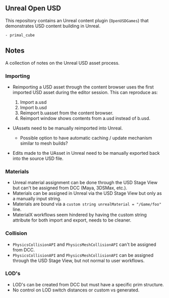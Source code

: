 ## Unreal Open USD

This repository contains an Unreal content plugin (`OpenUSDGames`) that demonstrates USD content building in Unreal.

	- primal_cube
	
## Notes

A collection of notes on the Unreal USD asset process.

### Importing

- Reimporting a USD asset through the content browser uses the first imported USD asset during the editor session. This can reproduce as:
	1. Import a.usd
	2. Import b.usd
	3. Reimport b.uasset from the content browser.
	4. Reimport window shows contents from a.usd instead of b.usd.
	
- UAssets need to be manually reimported into Unreal.
	- Possible option to have automatic caching / update mechanism similar to mesh builds?
- Edits made to the UAsset in Unreal need to be manually exported back into the source USD file.

### Materials

- Unreal material assignment can be done through the USD Stage View but can't be assigned from DCC (Maya, 3DSMax, etc.).
- Materials can be assigned in Unreal via the USD Stage View but only as a manually input string.
- Materials are bound via a `custom string unrealMaterial = "/Game/foo"` line. 
- MaterialX workflows seem hindered by having the custom string attribute for both import and export, needs to be cleaner.

### Collision

- `PhysicsCollisionAPI` and `PhysicsMeshCollisionAPI` can't be assigned from DCC.
- `PhysicsCollisionAPI` and `PhysicsMeshCollisionAPI` can be assigned through the USD Stage View, but not normal to user workflows.

### LOD's

- LOD's can be created from DCC but must have a specific prim structure.
- No control on LOD switch distances or custom vs generated.
